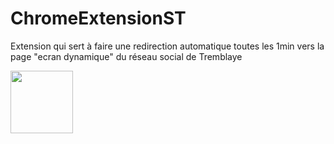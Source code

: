 ﻿# ChromeExtensionST
Extension qui sert à faire une redirection automatique toutes les 1min vers la page "ecran dynamique" du réseau social de Tremblaye

<img width="100" alt="" src="https://socialtest.tremblaye-sa.fr/sites/default/files/logo-tremblaye_4.png">